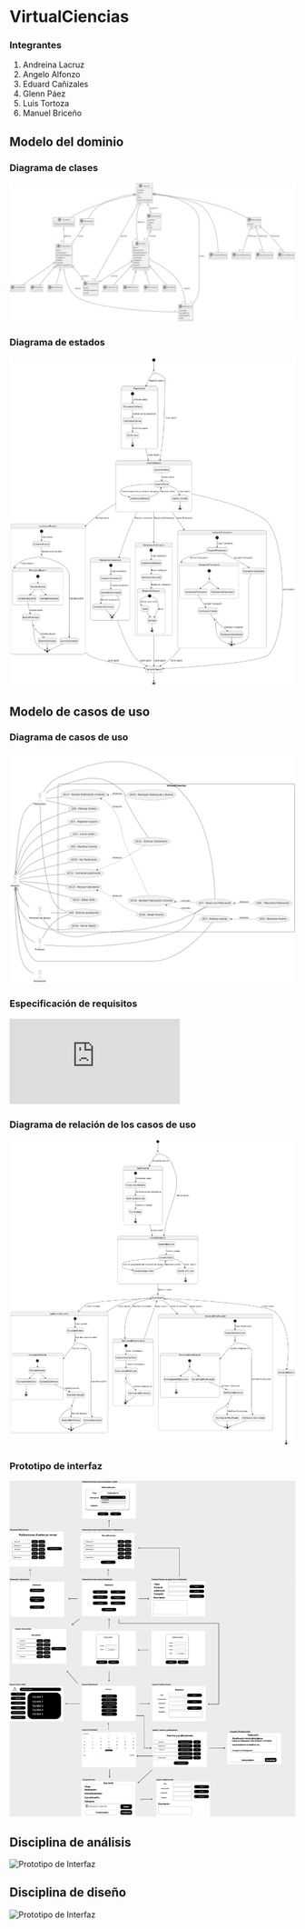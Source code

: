 # VirtualCiencias

### Integrantes

1. Andreina Lacruz
2. Angelo Alfonzo
3. Eduard Cañizales
4. Glenn Páez
5. Luis Tortoza
6. Manuel Briceño

## Modelo del dominio

### Diagrama de clases

![Diagrama de clases](https://github.com/Andreinalcm/Proyecto_de_inge_grupo4/blob/08c690db2ec8c6531892bcbe884d72a52db7cb4d/docs/scenariosView/ModeloDedominio/diagrama_de_clases.jpg)

### Diagrama de estados

![Diagrama de estados](https://github.com/Andreinalcm/Proyecto_de_inge_grupo4/blob/08c690db2ec8c6531892bcbe884d72a52db7cb4d/docs/scenariosView/ModeloDedominio/diagramaDeEstado.jpg)

## Modelo de casos de uso

### Diagrama de casos de uso

![Diagrama de casos de uso](https://github.com/Andreinalcm/Proyecto_de_inge_grupo4/blob/4def01a5c68bcc08acdbd3900856784e96c36145/docs/scenariosView/DisciplinaDeRequisitos/diagramaDeCasosDeUso.png)

### Especificación de requisitos

![Especificación de requisitos](https://github.com/Andreinalcm/Proyecto_de_inge_grupo4/blob/26eccfe3e74f8fd6f445a6967f7c10b883dcbf6b/docs/scenariosView/DisciplinaDeRequisitos/especificacionDeRequisitos.pdf)

### Diagrama de relación de los casos de uso

![Relacion moderador](https://github.com/Andreinalcm/Proyecto_de_inge_grupo4/blob/08c690db2ec8c6531892bcbe884d72a52db7cb4d/docs/scenariosView/DisciplinaDeRequisitos/diagramaDeEstadoDeRelacion.png)

### Prototipo de interfaz

![Prototipo de Interfaz](https://github.com/Andreinalcm/Proyecto_de_inge_grupo4/blob/4def01a5c68bcc08acdbd3900856784e96c36145/docs/scenariosView/DisciplinaDeRequisitos/Prototipo_de_interfaz.png)

## Disciplina de análisis

![Prototipo de Interfaz]()

## Disciplina de diseño

![Prototipo de Interfaz]()